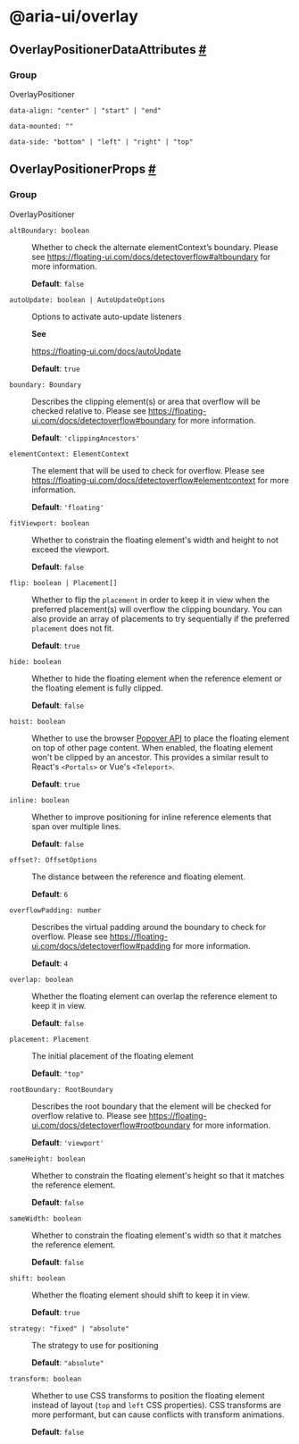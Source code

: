 # @aria-ui/overlay

## OverlayPositionerDataAttributes <a id="overlay-positioner-data-attributes" href="#overlay-positioner-data-attributes">#</a>

### Group

OverlayPositioner

<dl>

<dt>

`data-align: "center" | "start" | "end"`

</dt>

<dd>

</dd>

<dt>

`data-mounted: ""`

</dt>

<dd>

</dd>

<dt>

`data-side: "bottom" | "left" | "right" | "top"`

</dt>

<dd>

</dd>

</dl>

## OverlayPositionerProps <a id="overlay-positioner-props" href="#overlay-positioner-props">#</a>

### Group

OverlayPositioner

<dl>

<dt>

`altBoundary: boolean`

</dt>

<dd>

Whether to check the alternate elementContext’s boundary. Please see https://floating-ui.com/docs/detectoverflow#altboundary for more information.

**Default**: `false`

</dd>

<dt>

`autoUpdate: boolean | AutoUpdateOptions`

</dt>

<dd>

Options to activate auto-update listeners

**See**

https://floating-ui.com/docs/autoUpdate

**Default**: `true`

</dd>

<dt>

`boundary: Boundary`

</dt>

<dd>

Describes the clipping element(s) or area that overflow will be checked relative to. Please see https://floating-ui.com/docs/detectoverflow#boundary for more information.

**Default**: `'clippingAncestors'`

</dd>

<dt>

`elementContext: ElementContext`

</dt>

<dd>

The element that will be used to check for overflow. Please see https://floating-ui.com/docs/detectoverflow#elementcontext for more information.

**Default**: `'floating'`

</dd>

<dt>

`fitViewport: boolean`

</dt>

<dd>

Whether to constrain the floating element's width and height to not exceed the viewport.

**Default**: `false`

</dd>

<dt>

`flip: boolean | Placement[]`

</dt>

<dd>

Whether to flip the `placement` in order to keep it in view when the preferred placement(s) will overflow the clipping boundary. You can also provide an array of placements to try sequentially if the preferred `placement` does not fit.

**Default**: `true`

</dd>

<dt>

`hide: boolean`

</dt>

<dd>

Whether to hide the floating element when the reference element or the floating element is fully clipped.

**Default**: `false`

</dd>

<dt>

`hoist: boolean`

</dt>

<dd>

Whether to use the browser [Popover API](https://developer.mozilla.org/en-US/docs/Web/API/Popover_API) to place the floating element on top of other page content. When enabled, the floating element won't be clipped by an ancestor. This provides a similar result to React's `<Portals>` or Vue's `<Teleport>`.

**Default**: `true`

</dd>

<dt>

`inline: boolean`

</dt>

<dd>

Whether to improve positioning for inline reference elements that span over multiple lines.

**Default**: `false`

</dd>

<dt>

`offset?: OffsetOptions`

</dt>

<dd>

The distance between the reference and floating element.

**Default**: `6`

</dd>

<dt>

`overflowPadding: number`

</dt>

<dd>

Describes the virtual padding around the boundary to check for overflow. Please see https://floating-ui.com/docs/detectoverflow#padding for more information.

**Default**: `4`

</dd>

<dt>

`overlap: boolean`

</dt>

<dd>

Whether the floating element can overlap the reference element to keep it in view.

**Default**: `false`

</dd>

<dt>

`placement: Placement`

</dt>

<dd>

The initial placement of the floating element

**Default**: `"top"`

</dd>

<dt>

`rootBoundary: RootBoundary`

</dt>

<dd>

Describes the root boundary that the element will be checked for overflow relative to. Please see https://floating-ui.com/docs/detectoverflow#rootboundary for more information.

**Default**: `'viewport'`

</dd>

<dt>

`sameHeight: boolean`

</dt>

<dd>

Whether to constrain the floating element's height so that it matches the reference element.

**Default**: `false`

</dd>

<dt>

`sameWidth: boolean`

</dt>

<dd>

Whether to constrain the floating element's width so that it matches the reference element.

**Default**: `false`

</dd>

<dt>

`shift: boolean`

</dt>

<dd>

Whether the floating element should shift to keep it in view.

**Default**: `true`

</dd>

<dt>

`strategy: "fixed" | "absolute"`

</dt>

<dd>

The strategy to use for positioning

**Default**: `"absolute"`

</dd>

<dt>

`transform: boolean`

</dt>

<dd>

Whether to use CSS transforms to position the floating element instead of layout (`top` and `left` CSS properties). CSS transforms are more performant, but can cause conflicts with transform animations.

**Default**: `false`

</dd>

</dl>
